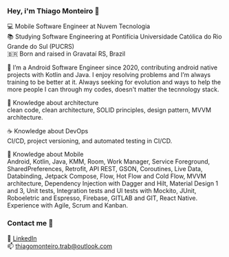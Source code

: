 ### Hey, i'm Thiago Monteiro 👋

💻  Mobile Software Engineer at Nuvem Tecnologia <br>
📚  Studying Software Engineering at Pontifícia Universidade Católica do Rio Grande do Sul (PUCRS) <br>
🇧🇷 	Born and raised in Gravataí RS, Brazil <br>


🚀  I’m a Android Software Engineer since 2020, contributing android native projects with Kotlin and Java. I enjoy resolving problems and I’m always training to be better at it. Always seeking for evolution and ways to help the more people I can through my codes, doesn't matter the tecnnology stack.

📖 Knowledge about architecture <br>
clean code, clean architecture, SOLID principles, design pattern, MVVM architecture.

☕  Knowledge about DevOps <br>
CI/CD, project versioning, and automated testing in CI/CD.

📱 Knowledge about Mobile <br>
Android, Kotlin, Java, KMM, Room, Work Manager, Service Foreground, SharedPreferences, Retrofit, API REST, GSON, Coroutines, Live Data, Databinding, Jetpack Compose, Flow, Hot Flow and Cold Flow, MVVM architecture, Dependency Injection with Dagger and Hilt, Material Design 1 and 3, Unit tests, Integration tests and UI tests with Mockito, JUnit, Roboeletric and Espresso, Firebase, GITLAB and GIT, React Native.
Experience with Agile, Scrum and Kanban.

### Contact me 👔

💼 [LinkedIn](https://www.linkedin.com/in/thiagomonteiro03/) <br>
📫 thiagomonteiro.trab@outlook.com <br>
